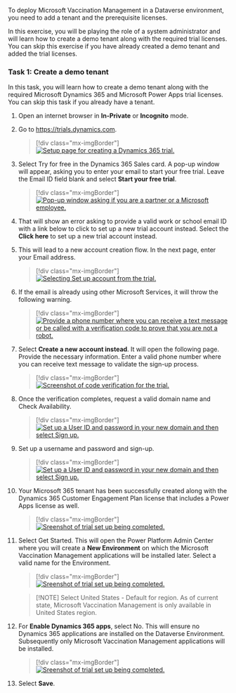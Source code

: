 To deploy Microsoft Vaccination Management in a Dataverse environment, you need to add a tenant and the prerequisite licenses.

In this exercise, you will be playing the role of a system administrator and will learn how to create a demo tenant along with the required trial licenses. You can skip this exercise if you have already created a demo tenant and added the trial licenses.

### Task 1: Create a demo tenant

In this task, you will learn how to create a demo tenant along with the required Microsoft Dynamics 365 and Microsoft Power Apps trial licenses. You can skip this task if you already have a tenant.

1.  Open an internet browser in **In-Private** or **Incognito** mode.

2.  Go to <https://trials.dynamics.com>.

    > [!div class="mx-imgBorder"]
    > [![Setup page for creating a Dynamics 365 trial.](../media/1-trial.png)](../media/1-trial.png)

3. Select Try for free in the Dynamics 365 Sales card.  A pop-up window will appear, asking you to enter your email to start your free trial. Leave the Email ID field blank and select **Start your free trial**. 

    > [!div class="mx-imgBorder"]
    > [![Pop-up window asking if you are a partner or a Microsoft employee.](../media/2-partner.png)](../media/2-partner.png)

4. That will show an error asking to provide a valid work or school email ID with a link below to click to set up a new trial account instead. Select the **Click here** to set up a new trial account instead.

5. This will lead to a new account creation flow. In the next page, enter your Email address.

    > [!div class="mx-imgBorder"]
    > [![Selecting Set up account from the trial.](../media/3-account.png)](../media/3-account.png)

6. If the email is already using other Microsoft Services, it will throw the following warning.

    > [!div class="mx-imgBorder"]
    > [![Provide a phone number where you can receive a text message or be called with a verification code to prove that you are not a robot.](../media/4-contact.png)](../media/4-contact.png)

7. Select **Create a new account instead**. It will open the following page. Provide the necessary information. Enter a valid phone number where you can receive text message to validate the sign-up process.  

    > [!div class="mx-imgBorder"]
    > [![Screenshot of code verification for the trial.](../media/5-code.png)](../media/5-code.png)

8. Once the verification completes, request a valid domain name and Check Availability.

    > [!div class="mx-imgBorder"]
    > [![Set up a User ID and password in your new domain and then select Sign up.](../media/6-identity.png)](../media/6-identity.png)

9. Set up a username and password and sign-up.
    
    > [!div class="mx-imgBorder"]
    > [![Set up a User ID and password in your new domain and then select Sign up.](../media/7-plan.png)](../media/7-plan.png)

10. Your Microsoft 365 tenant has been successfully created along with the Dynamics 365 Customer Engagement Plan license that includes a Power Apps license as well.

    > [!div class="mx-imgBorder"]
    > [![Sreenshot of trial set up being completed.](../media/7-finalize-trial.png)](../media/7-finalize-trial.png)

11. Select Get Started. This will open the Power Platform Admin Center where you will create a **New Environment** on which the Microsoft Vaccination Management applications will be installed later. Select a valid name for the Environment.  

    > [!div class="mx-imgBorder"]
    > [![Sreenshot of trial set up being completed.](../media/11-admin-center.png)](../media/11-admin-center.png)

    > [!NOTE] Select United States - Default for region. As of current state, Microsoft Vaccination Management is only available in United States region. 

12.	For **Enable Dynamics 365 apps**, select No. This will ensure no Dynamics 365 applications are installed on the Dataverse Environment. Subsequently only Microsoft Vaccination Management applications will be installed. 

    > [!div class="mx-imgBorder"]
    > [![Sreenshot of trial set up being completed.](../media/12-apps.png)](../media/12-apps.png)

13. Select **Save**.
